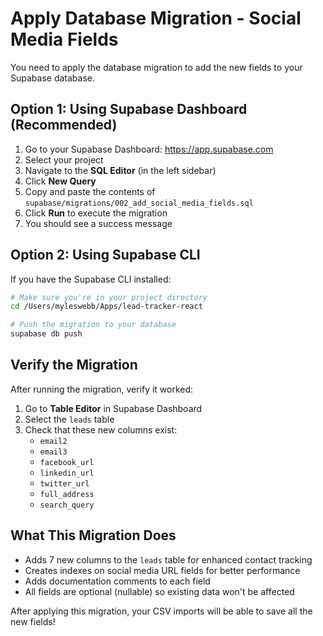 # Apply Database Migration - Social Media Fields

You need to apply the database migration to add the new fields to your Supabase database.

## Option 1: Using Supabase Dashboard (Recommended)

1. Go to your Supabase Dashboard: https://app.supabase.com
2. Select your project
3. Navigate to the **SQL Editor** (in the left sidebar)
4. Click **New Query**
5. Copy and paste the contents of `supabase/migrations/002_add_social_media_fields.sql`
6. Click **Run** to execute the migration
7. You should see a success message

## Option 2: Using Supabase CLI

If you have the Supabase CLI installed:

```bash
# Make sure you're in your project directory
cd /Users/myleswebb/Apps/lead-tracker-react

# Push the migration to your database
supabase db push
```

## Verify the Migration

After running the migration, verify it worked:

1. Go to **Table Editor** in Supabase Dashboard
2. Select the `leads` table
3. Check that these new columns exist:
   - `email2`
   - `email3`
   - `facebook_url`
   - `linkedin_url`
   - `twitter_url`
   - `full_address`
   - `search_query`

## What This Migration Does

- Adds 7 new columns to the `leads` table for enhanced contact tracking
- Creates indexes on social media URL fields for better performance
- Adds documentation comments to each field
- All fields are optional (nullable) so existing data won't be affected

After applying this migration, your CSV imports will be able to save all the new fields! 